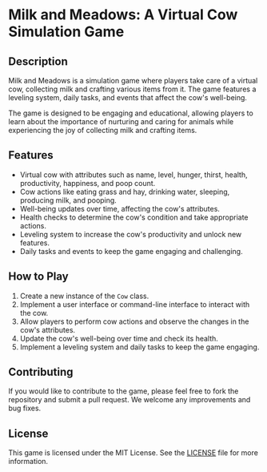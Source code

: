 # Milk and Meadows: A Virtual Cow Simulation Game

## Description

Milk and Meadows is a simulation game where players take care of a virtual cow, collecting milk and crafting various items from it. The game features a leveling system, daily tasks, and events that affect the cow's well-being.

The game is designed to be engaging and educational, allowing players to learn about the importance of nurturing and caring for animals while experiencing the joy of collecting milk and crafting items.

## Features

- Virtual cow with attributes such as name, level, hunger, thirst, health, productivity, happiness, and poop count.
- Cow actions like eating grass and hay, drinking water, sleeping, producing milk, and pooping.
- Well-being updates over time, affecting the cow's attributes.
- Health checks to determine the cow's condition and take appropriate actions.
- Leveling system to increase the cow's productivity and unlock new features.
- Daily tasks and events to keep the game engaging and challenging.

## How to Play

1. Create a new instance of the `Cow` class.
2. Implement a user interface or command-line interface to interact with the cow.
3. Allow players to perform cow actions and observe the changes in the cow's attributes.
4. Update the cow's well-being over time and check its health.
5. Implement a leveling system and daily tasks to keep the game engaging.

## Contributing

If you would like to contribute to the game, please feel free to fork the repository and submit a pull request. We welcome any improvements and bug fixes.

## License

This game is licensed under the MIT License. See the [LICENSE](LICENSE) file for more information.
